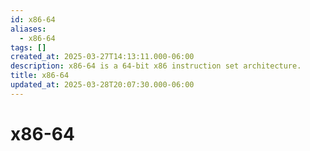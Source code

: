 ```yaml
---
id: x86-64
aliases:
  - x86-64
tags: []
created_at: 2025-03-27T14:13:11.000-06:00
description: x86-64 is a 64-bit x86 instruction set architecture.
title: x86-64
updated_at: 2025-03-28T20:07:30.000-06:00
---
```


# x86-64
